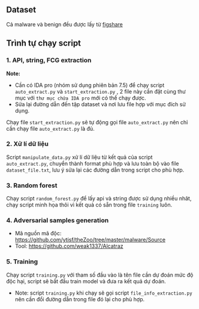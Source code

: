 ## Dataset
Cả malware và benign đều được lấy từ [figshare](https://figshare.com/articles/dataset/Malware_Detection_PE-Based_Analysis_Using_Deep_Learning_Algorithm_Dataset/6635642?fbclid=IwAR2Ekh2yd325ORRiMPe4htkiSQZaxezGyqBlKMoGQTOEOMJ8FZP4cAON0Ys)

## Trình tự chạy script
### 1. API, string, FCG extraction
**Note:**
- Cần có IDA pro (nhóm sử dụng phiên bản 7.5) để chạy script `auto_extract.py` và `start_extraction.py` , 2 file này cần đặt cùng thư mục với `thư mục chứa IDA pro` mới có thể chạy được.  
- Sửa lại đường dẫn đến tập dataset và nơi lưu file hợp với mục đích sử dụng.

Chạy file `start_extraction.py` sẽ tự động gọi file `auto_extract.py` nên chỉ cần chạy file `auto_extract.py` là đủ.  

### 2. Xử lí dữ liệu
Script `manipulate_data.py` xử lí dữ liệu từ kết quả của script `auto_extract.py`, chuyển thành format phù hợp và lưu toàn bộ vào file `dataset_file.txt`, lưu ý sửa lại các đường dẫn trong script cho phù hợp.

### 3. Random forest 
Chạy script `random_forest.py` để lấy api và string được sử dụng nhiều nhât, chạy script minh họa thôi vì kết quả có sẵn trong file `training` luôn.

### 4. Adversarial samples generation
- Mã nguồn mã độc: https://github.com/ytisf/theZoo/tree/master/malware/Source
- Tool: https://github.com/weak1337/Alcatraz

### 5. Training
Chạy script `training.py` với tham số đầu vào là tên file cần dự đoán mức độ độc hại, script sẽ bắt đầu train model và đưa ra kết quả dự đoán.
- Note: script `training.py` khi chạy sẽ gọi script `file_info_extraction.py` nên cần đổi đường dẫn trong file đó lại cho phù hợp.

